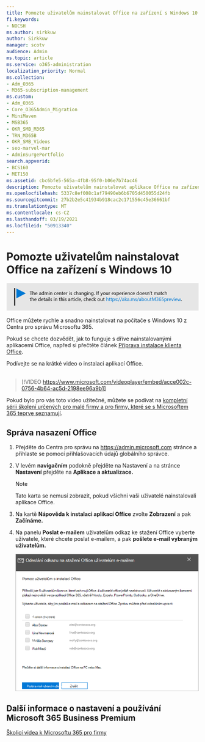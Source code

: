 ```yaml
---
title: Pomozte uživatelům nainstalovat Office na zařízení s Windows 10
f1.keywords:
- NOCSH
ms.author: sirkkuw
author: Sirkkuw
manager: scotv
audience: Admin
ms.topic: article
ms.service: o365-administration
localization_priority: Normal
ms.collection:
- Adm_O365
- M365-subscription-management
ms.custom:
- Adm_O365
- Core_O365Admin_Migration
- MiniMaven
- MSB365
- OKR_SMB_M365
- TRN_M365B
- OKR_SMB_Videos
- seo-marvel-mar
- AdminSurgePortfolio
search.appverid:
- BCS160
- MET150
ms.assetid: cbc6bfe5-565a-4fb8-95f0-b06e7b74ac46
description: Pomozte uživatelům nainstalovat aplikace Office na zařízení s Windows 10 a snadno nainstalovat Office na počítače s Windows 10 z Centra pro správu Microsoftu 365.
ms.openlocfilehash: 5337c8ef008c1af79490eb6b6705d450055d24fb
ms.sourcegitcommit: 27b2b2e5c41934b918cac2c171556c45e36661bf
ms.translationtype: MT
ms.contentlocale: cs-CZ
ms.lasthandoff: 03/19/2021
ms.locfileid: "50913340"
---
```

# <a name="help-your-users-install-office-on-windows-10-devices"></a>Pomozte uživatelům nainstalovat Office na zařízení s Windows 10

[![Popis s informacemi o tom, jak se mění centrum pro správu. Další podrobnosti najdete na aka.ms/aboutM365preview.](../media/m365admincenterchanging.png)](/office365/admin/microsoft-365-admin-center-preview)

Office můžete rychle a snadno nainstalovat na počítače s Windows 10 z Centra pro správu Microsoftu 365.
  
Pokud se chcete dozvědět, jak to funguje s dříve nainstalovanými aplikacemi Office, napřed si přečtěte článek [Příprava instalace klienta Office](prepare-for-office-client-deployment.md).

Podívejte se na krátké video o instalaci aplikací Office.<br><br>

> [!VIDEO https://www.microsoft.com/videoplayer/embed/acce002c-0756-4b64-ac5d-2198ee96a9b1] 

Pokud bylo pro vás toto video užitečné, můžete se podívat na [kompletní sérii školení určených pro malé firmy a pro firmy, které se s Microsoftem 365 teprve seznamují](https://support.microsoft.com/office/6ab4bbcd-79cf-4000-a0bd-d42ce4d12816).

## <a name="manage-office-deployments"></a>Správa nasazení Office

1. Přejděte do Centra pro správu na <a href="https://go.microsoft.com/fwlink/p/?linkid=2024339" target="_blank">https://admin.microsoft.com</a> stránce a přihlaste se pomocí přihlašovacích údajů globálního správce. 

2. V levém **navigačním** podokně přejděte na Nastavení a na stránce **Nastavení** přejděte na **Aplikace a aktualizace.**
    > [!NOTE]
    > Tato karta se nemusí zobrazit, pokud všichni vaši uživatelé nainstalovali aplikace Office.
  
3. Na kartě **Nápověda k instalaci aplikací Office** zvolte **Zobrazení** a pak **Začínáme.**
    
4. Na panelu **Poslat e-mailem** uživatelům odkaz ke stažení Office vyberte uživatele, které chcete poslat e-mailem, a pak **pošlete e-mail vybraným uživatelům.**

   ![Vyberte uživatele, kteří mají posílat e-maily pomocí odkazu ke stažení Office.](../media/sendemailtousers.png)

## <a name="for-more-on-setting-up-and-using-microsoft-365-business-premium"></a>Další informace o nastavení a používání Microsoft 365 Business Premium

[Školicí videa k Microsoftu 365 pro firmy](https://support.microsoft.com/office/6ab4bbcd-79cf-4000-a0bd-d42ce4d12816)